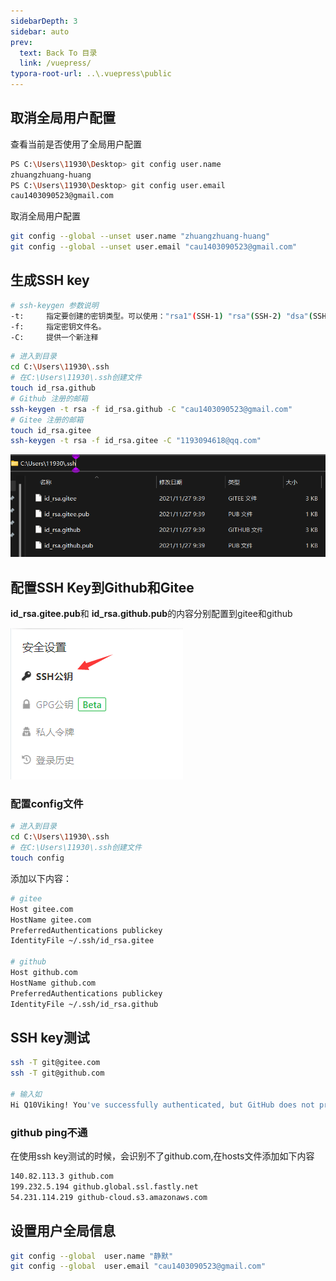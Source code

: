 ```yaml
---
sidebarDepth: 3
sidebar: auto
prev:
  text: Back To 目录
  link: /vuepress/
typora-root-url: ..\.vuepress\public
---
```




## 取消全局用户配置

查看当前是否使用了全局用户配置

```sh
PS C:\Users\11930\Desktop> git config user.name
zhuangzhuang-huang
PS C:\Users\11930\Desktop> git config user.email
cau1403090523@gmail.com
```

取消全局用户配置

```sh
git config --global --unset user.name "zhuangzhuang-huang"
git config --global --unset user.email "cau1403090523@gmail.com"
```



## 生成SSH key

```sh
# ssh-keygen 参数说明
-t:		指定要创建的密钥类型。可以使用："rsa1"(SSH-1) "rsa"(SSH-2) "dsa"(SSH-2)
-f:		指定密钥文件名。
-C:		提供一个新注释
```

```sh
# 进入到目录
cd C:\Users\11930\.ssh
# 在C:\Users\11930\.ssh创建文件 
touch id_rsa.github
# Github 注册的邮箱
ssh-keygen -t rsa -f id_rsa.github -C "cau1403090523@gmail.com"
# Gitee 注册的邮箱
touch id_rsa.gitee
ssh-keygen -t rsa -f id_rsa.gitee -C "1193094618@qq.com" 
```

![202111271126733](/images/vuepress/202111271126733.png)

## 配置SSH Key到Github和Gitee

**id_rsa.gitee.pub**和 **id_rsa.github.pub**的内容分别配置到gitee和github

![202111271126276](/images/vuepress/202111271126276.png)

### 配置config文件

```sh
# 进入到目录
cd C:\Users\11930\.ssh
# 在C:\Users\11930\.ssh创建文件 
touch config
```
添加以下内容：

```sh
# gitee
Host gitee.com
HostName gitee.com
PreferredAuthentications publickey
IdentityFile ~/.ssh/id_rsa.gitee

# github
Host github.com
HostName github.com
PreferredAuthentications publickey
IdentityFile ~/.ssh/id_rsa.github
```



## SSH key测试

```sh
ssh -T git@gitee.com
ssh -T git@github.com

# 输入如
Hi Q10Viking! You've successfully authenticated, but GitHub does not provide shell access.
```

### github ping不通

在使用ssh key测试的时候，会识别不了github.com,在hosts文件添加如下内容

```sh
140.82.113.3 github.com
199.232.5.194 github.global.ssl.fastly.net
54.231.114.219 github-cloud.s3.amazonaws.com
```



## 设置用户全局信息

```sh
git config --global  user.name "静默"
git config --global  user.email "cau1403090523@gmail.com"
```

